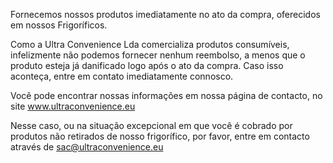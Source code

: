 Fornecemos nossos produtos imediatamente no ato da compra, oferecidos em nossos Frigoríficos.

Como a Ultra Convenience Lda comercializa produtos consumíveis, infelizmente não podemos fornecer nenhum reembolso, a menos que o produto esteja já danificado logo após o ato da compra. Caso isso aconteça, entre em contato imediatamente connosco. 

Você pode encontrar nossas informações em nossa página de contacto, no site www.ultraconvenience.eu 

Nesse caso, ou na situação excepcional em que você é cobrado por produtos não retirados de nosso frigorífico, por favor, entre em contacto através de sac@ultraconvenience.eu